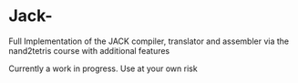 # Jack-
 Full Implementation of the JACK compiler, translator and assembler via the nand2tetris course with additional features

Currently a work in progress. Use at your own risk

